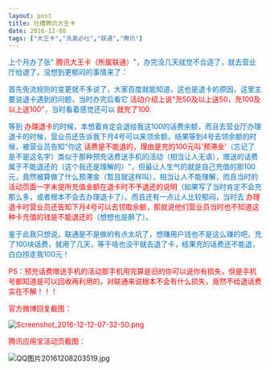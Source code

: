```yaml
---
layout: post
title: 吐槽腾讯大王卡
date: 2016-12-08
tags: ["大王卡","洗漱必吐","联通","腾讯"]
---
```


<!-- build time:Sat Jun 23 2018 12:05:16 GMT+0800 (中国标准时间) -->

<span style="color:#0070c0">上个月办了张" <span style="color:red">腾讯大王卡（所属联通）</span>"，办完没几天就觉不合适了，就去营业厅给退了，没想到更郁闷的事情来了：</span>

<span style="color:#0070c0">首先免流规则的变更就不多说了，大家百度就能知道，这也是退卡的原因，这里主要说退卡遇到的问题，当时办完后看它 <span style="color:red">活动介绍上说"充50及以上送50，充100及以上送100"</span>，当时看着感觉还可以 <span style="color:red">就充了100</span>.</span>

<span style="color:#0070c0">等到 <span style="color:red">办理退卡</span>的时候，本想着肯定会退给我这100的话费余额，而且去营业厅办理退卡的时候，营业员还告诉我下月4号可以来领余额，结果等到4号去领余额的时候，被营业员告知"你这 <span style="color:red">话费是不能退的，理由是充的100元叫'预滞金'</span>（忘记了是不是这名字）类似于那种预充话费送手机的活动（相当让人无语），赠送的话费属于不能退还的（这个我还是理解的）"，但最让人生气的就是自己充值的那100元，竟然被算做了什么预滞金（暂且就这样叫），相当让人不能理解，而且当时的 <span style="color:red">活动页面一字未提所充值金额在退卡时不予退还的说明</span>（如果写了当时肯定不会充那么多，或者根本不会去办理退卡了）。而且还有一点让人比较郁闷，当时去 <span style="color:red">办理退卡时营业员还告知下月4号可以去领取余额，那就说他们营业员当时也不知道这种卡充值的钱是不能退还的</span>（想想也是醉了）。</span>

<span style="color:#0070c0">鉴于此我只想说，联通是不是做的有点太坑了，想赚用户钱也不是这么赚的吧，充了100块话费，就用了几天，等于啥也没干就去退了卡，结果充的话费还不能退，白白捞走我100元！</span>

<span style="font-size:14px;color:red">PS：预充话费赠送手机的活动那手机用完算是旧的你可以说你有损失，但是手机号都知道是可以回收再利用的，对联通来说根本不会有什么损失，竟然不给退话费实在不解！！！</span>

<span style="color:red">官方微博回复截图：</span>

<span style="color:red">![Screenshot_2016-12-12-07-32-50.png](http://image.bmqy.net/uploads/2016/12/1481520603909726.png "1481520603909726.png")</span>

<span style="color:red"></span>

<span style="color:red">腾讯应用宝活动页截图：</span>

![QQ图片20161208203519.jpg](http://image.bmqy.net/uploads/2016/12/1481200568167857.jpg "1481200568167857.jpg")
<!-- rebuild by neat -->